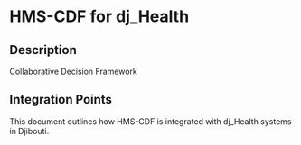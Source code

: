 # HMS-CDF for dj_Health

## Description

Collaborative Decision Framework

## Integration Points

This document outlines how HMS-CDF is integrated with dj_Health systems in Djibouti.
